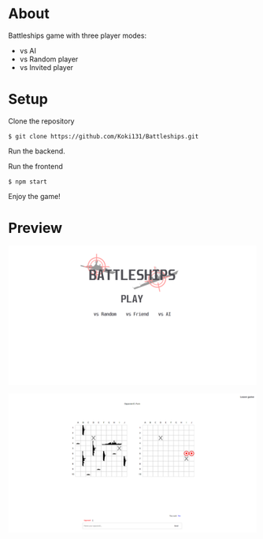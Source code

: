 # About

Battleships game with three player modes:

 - vs AI
 - vs Random player
 - vs Invited player

# Setup

Clone the repository

```
$ git clone https://github.com/Koki131/Battleships.git
```

Run the backend.

Run the frontend

```
$ npm start
```

Enjoy the game!

# Preview

![Preview](git-images/homepage.png)

![Preview](git-images/in-game.png)
